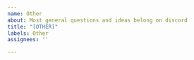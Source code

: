 ```yaml
---
name: Other
about: Most general questions and ideas belong on discord
title: "[OTHER]"
labels: Other
assignees: ''

---
```



